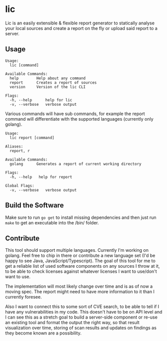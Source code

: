 # lic
Lic is an easily extensible & flexible report generator to statically analyse your local sources and create a report on the fly or upload said report to a server.

## Usage
```
Usage:
  lic [command]

Available Commands:
  help        Help about any command
  report      Creates a report of sources
  version     Version of the lic CLI

Flags:
  -h, --help      help for lic
  -v, --verbose   verbose output
```

Various commands will have sub commands, for example the report command will differentiate with the supported languages (currently only golang).
```
Usage:
  lic report [command]

Aliases:
  report, r

Available Commands:
  golang      Generates a report of current working directory

Flags:
  -h, --help   help for report

Global Flags:
  -v, --verbose   verbose output
```

## Build the Software
Make sure to run `go get` to install missing dependencies and then just run `make` to get an executable into the /bin/ folder.

## Contribute
This tool should support multiple languages. Currently I'm working on golang. Feel free to chip in there or contribute a new language set (I'd be happy to see Java, JavaScript/Typescript).
The goal of this tool for me to get a reliable list of used software components on any sources I throw at it, to be able to check licenses against whatever licenses I want to use/don't want to use.

The implementation will most likely change over time and is as of now a moving spec. The report might need to have more information to it than I currently foresee.

Also I want to connect this to some sort of CVE search, to be able to tell if I have any vulnerabilities in my code. This doesn't have to be on API level and I can see this as a stretch goal to build a server-side component or re-use an existing tool and format the output the right way, so that result visualization over time, storing of scan results and updates on findings as they become known are a possibility.
